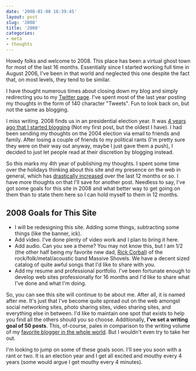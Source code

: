 ```yaml
---
date: '2008-01-08 16:39:45'
layout: post
slug: '2008'
title: '2008'
categories:
- meta
- thoughts
---
```


Howdy folks and welcome to 2008. This place has been a virtual ghost town for most of the last 16 months. Essentially since I started working full time in August 2006, I've been in that world and neglected this one despite the fact that, on most levels, they tend to be similar.

I have thought numerous times about closing down my blog and simply redirecting you to my [Twitter page](http://twitter.com/robknight). I've spent most of the last year posting my thoughts in the form of 140 character "Tweets". Fun to look back on, but not the same as blogging.

I miss writing. 2008 finds us in an presidential election year. It was [4 years ago that I started blogging](http://robknight.net/2004/09/23/in-the-hands-of-the-enemy/) (Not my first post, but the oldest I have). I had been sending my thoughts on the 2004 election via email to friends and family. After losing a couple of friends to my political rants (I'm pretty sure they were on their way out anyway, maybe I just gave them a push), I decided to just let people read at their discretion by blogging instead.

So this marks my 4th year of publishing my thoughts. I spent some time over the holidays thinking about this site and my presence on the web in general, which has [drastically increased](http://claimid.com/robknight) over the last 12 months or so. I have more thoughts on that I'll save for another post. Needless to say, I've got some goals for this site in 2008 and what better way to get going on them than to state them here so I can hold myself to them in 12 months.

## 2008 Goals for This Site

- I will be redesigning this site. Adding some things, subtracting some things (like the banner, ick).  
- Add video. I've done plenty of video work and I plan to bring it here.
- Add audio. Can you see a theme? You may not know this, but I am 1/2 (the other half being my favorite new dad, [Rick Corbal](http://corbalfamily.com)) of the rock/folk/metal/acoustic band Massive Shovels. We have a decent sized catalog of quite awful songs that I'd like to share with you.
- Add my resume and professional portfolio. I've been fortunate enough to develop web sites professionally for 16 months and I'd like to share what I've done and what I'm doing.

So, you can see this site will continue to be about me. After all, it is named after me. It's just that I've become quite spread out on the web amongst social networking sites, photo sharing sites, video sharing sites, and everything else in between. I'd like to maintain one spot that exists to help you find all the others should you so choose. Additionally, **I've set a writing goal of 50 posts**. This, of-course, pales in comparison to the writing volume of my [favorite blogger in the whole world](http://kaleandwine.livejournal.com). But I wouldn't even try to take her out.

I'm looking to jump on some of these goals soon. I'll see you soon with a rant or two. It is an election year and I get all excited and mouthy every 4 years (some would argue I get mouthy every 4 minutes).
